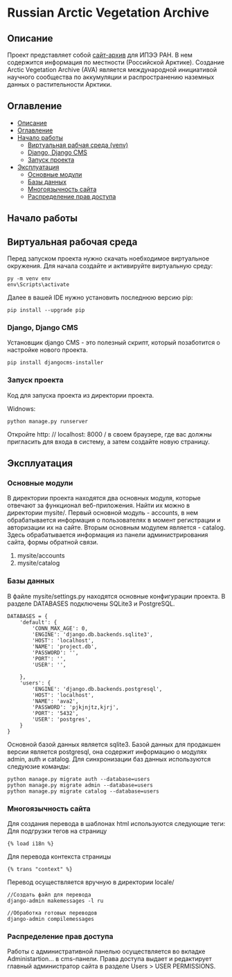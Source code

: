 # Russian Arctic Vegetation Archive

## Описание
Проект представляет собой [сайт-архив](https://avarus.space/) для ИПЭЭ РАН. В нем содержится информация по местности (Российской Арктике).
Создание Arctic Vegetation Archive (AVA) является международной инициативой научного сообщества по аккумуляции и распространению наземных данных о растительности Арктики.

## Оглавление
* [Описание](#Описание)
* [Оглавление](#Оглавление)
* [Начало работы](#Начало-работы)
    * [Виртуальная рабчая среда (venv)](#Виртуальная-рабочая-среда)
    * [Django, Django CMS](#Django-Django-CMS)
    * [Запуск проекта](#Запуск-проекта)
* [Эксплуатация](#Эксплуатация)
    * [Основные модули](#Основные-модули)
    * [Базы данных](#Базы-данных)
    * [Многоязычность сайта](#Многоязычность-сайта)
    * [Распределение прав доступа](#Распределение-прав-доступа)

## Начало работы
## Виртуальная рабочая среда
Перед запуском проекта нужно скачать ноебходимое виртуальное окружения.
Для начала создайте и активируйте виртуальную среду:
```
py -m venv env
env\Scripts\activate
```
 Далее в вашей IDE нужно установить последнюю версию pip:
```
pip install --upgrade pip
```
### Django, Django CMS
Установщик django CMS - это полезный скрипт, который позаботится о настройке нового проекта.
```
pip install djangocms-installer
```
### Запуск проекта
Код для запуска проекта из директории проекта.

Widnows:
```
python manage.py runserver
```
Откройте http: // localhost: 8000 / в своем браузере, где вас должны пригласить для входа в систему, а затем создайте новую страницу.
## Эксплуатация
### Основные модули
В директории проекта находятся два основных модуля, которые отвечают за функционал веб-приложения. Найти их можно в директории mysite/.
Первый основной модуль - accounts, в нем обрабатывается информация о пользователях в момент регистрации и авторизации их на сайте.
Вторым основным модулем является - catalog. Здесь обрабатывается информация из панели администрирования сайта, формы обратной связи.

1. mysite/accounts 
2. mysite/catalog

### Базы данных

В файле mysite/settings.py находятся основные конфигурации проекта. 
В разделе DATABASES подключены SQLite3 и PostgreSQL.
```
DATABASES = {
    'default': {
        'CONN_MAX_AGE': 0,
        'ENGINE': 'django.db.backends.sqlite3',
        'HOST': 'localhost',
        'NAME': 'project.db',
        'PASSWORD': '',
        'PORT': '',
        'USER': '',

    },
    'users': {
        'ENGINE': 'django.db.backends.postgresql',
        'HOST': 'localhost',
        'NAME': 'ava2',
        'PASSWORD': 'pjkjnjtz,kjrj',
        'PORT': '5432',
        'USER': 'postgres',
    }
}
```
Основной базой данных является sqlite3. Базой данных для продакшен версии является postgresql, она содержит информацию о модулях admin, auth и catalog.
Для синхронизации баз данных используются следуюзие команды:
```
python manage.py migrate auth --database=users
python manage.py migrate admin --database=users
python manage.py migrate catalog --database=users
```
### Многоязычность сайта

Для создания перевода в шаблонах html используются следующие теги:
Для подгрузки тегов на страницу
```
{% load i18n %}
```
Для перевода контекста страницы
```
{% trans "context" %}
```
Перевод осуществляется вручную в директории locale/
```
//Создать файл для перевода
django-admin makemessages -l ru

//Обработка готовых переводов
django-admin compilemessages
```

### Распределение прав доступа
Работы с административной панелью осуществляется во вкладке Administartion... в сms-панели.
Права доступа выдает и редактирует главный администратор сайта в разделе Users > USER PERMISSIONS.


